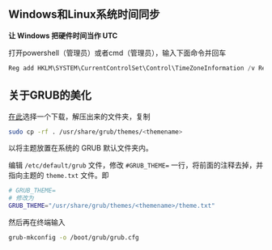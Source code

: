 ## Windows和Linux系统时间同步

**让 Windows 把硬件时间当作 UTC** 

打开powershell（管理员）或者cmd（管理员），输入下面命令并回车

```powershell
Reg add HKLM\SYSTEM\CurrentControlSet\Control\TimeZoneInformation /v RealTimeIsUniversal /t REG_DWORD /d 1
```



## 关于GRUB的美化

[在此](https://www.pling.com/browse?cat=109&ord=latest)选择一个下载，解压出来的文件夹，复制

```bash
sudo cp -rf . /usr/share/grub/themes/<themename>
```

以将主题放置在系统的 GRUB 默认文件夹内。

编辑 `/etc/default/grub` 文件，修改 `#GRUB_THEME=` 一行，将前面的注释去掉，并指向主题的 `theme.txt` 文件。即

```bash
# GRUB_THEME= 
# 修改为
GRUB_THEME="/usr/share/grub/themes/<themename>/theme.txt"
```

然后再在终端输入

```bash
grub-mkconfig -o /boot/grub/grub.cfg
```
